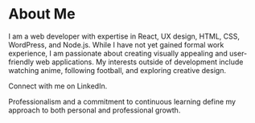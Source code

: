 # About Me

I am a web developer with expertise in React, UX design, HTML, CSS, WordPress, and Node.js. While I have not yet gained formal work experience, I am passionate about creating visually appealing and user-friendly web applications. My interests outside of development include watching anime, following football, and exploring creative design.

Connect with me on LinkedIn.

Professionalism and a commitment to continuous learning define my approach to both personal and professional growth.

